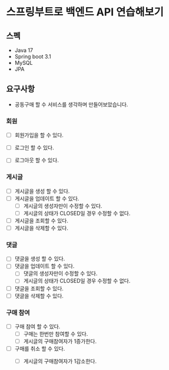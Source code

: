 
# 스프링부트로 백엔드 API 연습해보기

## 스펙

- Java 17
- Spring boot 3.1
- MySQL
- JPA

## 요구사항

- 공동구매 할 수 서비스를 생각하며 만들어보았습니다.

### 회원

- [ ] 회원가입을 할 수 있다.
- [ ] 로그인 할 수 있다.
- [ ] 로그아웃 할 수 있다.


### 게시글

- [ ] 게시글을 생성 할 수 있다.
- [ ] 게시글을 업데이트 할 수 있다.
    - [ ] 게시글의 생성자만이 수정할 수 있다.
    - [ ] 게시글의 상태가 CLOSED일 경우 수정할 수 없다.
- [ ] 게시글을 조회할 수 있다.
- [ ] 게시글을 삭제할 수 있다.

### 댓글

- [ ] 댓글을 생성 할 수 있다.
- [ ] 댓글을 업데이트 할 수 있다.
    - [ ] 댓글의 생성자만이 수정할 수 있다.
    - [ ] 게시글의 상태가 CLOSED일 경우 수정할 수 없다.
- [ ] 댓글을 조회할 수 있다.
- [ ] 댓글을 삭제할 수 있다.

### 구매 참여

- [ ] 구매 참여 할 수 있다.
    - [ ] 구매는 한번만 참여할 수 있다.
    - [ ] 게시글의 구매참여자가 1증가한다.
- [ ] 구매를 취소 할 수 있다.
    - [ ] 게시글의 구매참여자가 1감소한다.


